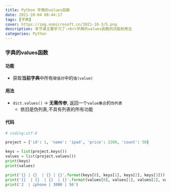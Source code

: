 ```yaml
---
title: Python 字典的values函数
date: 2021-10-04 08:44:17
tags: [字典]
cover: https://img.onmicrosoft.cn/2021-10-3/5.png
description: 本节课主要学习了:<br>字典的values函数的功能和用法
categories: Python
---
```


### 字典的values函数

#### 功能

- 获取**当前字典**中所有`键值对`中的`值(value)`

#### 用法

- `dict.values()`  -> **无需传参**, 返回一个`value集合`的`伪列表`
  - 依旧是伪列表,不具有列表的所有功能

#### 代码

```python
# coding:utf-8

project = {'id': 1, 'name': 'ipad', 'price': 2200, 'count': 50}

keys = list(project.keys())
values = list(project.values())
print(keys)
print(values)

print('{} | {}  | {} | {}'.format(keys[0], keys[1], keys[2], keys[3]))
print('{}  | {}  | {}  | {}'.format(values[0], values[1], values[2], values[3]))
print('2  | iphone | 3000 | 50')

```
